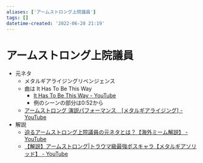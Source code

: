 ```yaml
---
aliases: ['アームストロング上院議員']
tags: []
datetime-created: '2022-06-28 21:19'
---
```


# アームストロング上院議員
- 元ネタ
	- メタルギアライジングリベンジェンス
	- 曲は It Has To Be This Way
		- [It Has To Be This Way - YouTube](https://www.youtube.com/watch?v=N72U-NFu44k)
		- 例のシーンの部分は0:52から
	- [アームストロング 演説パフォーマンス　[メタルギアライジング] - YouTube](https://www.youtube.com/watch?v=GN5JMut8t_0&t=28s)
- 解説
	- [迫るアームストロング上院議員の元ネタとは？【海外ミーム解説】 - YouTube](https://www.youtube.com/watch?v=TDoUc8ZyPOI&t=8s)
	- [【解説】アームストロング|トラウマ級最強ボスキャラ【メタルギアソリッド】 - YouTube](https://www.youtube.com/watch?v=EeoS6hXy0CM&t=74s)